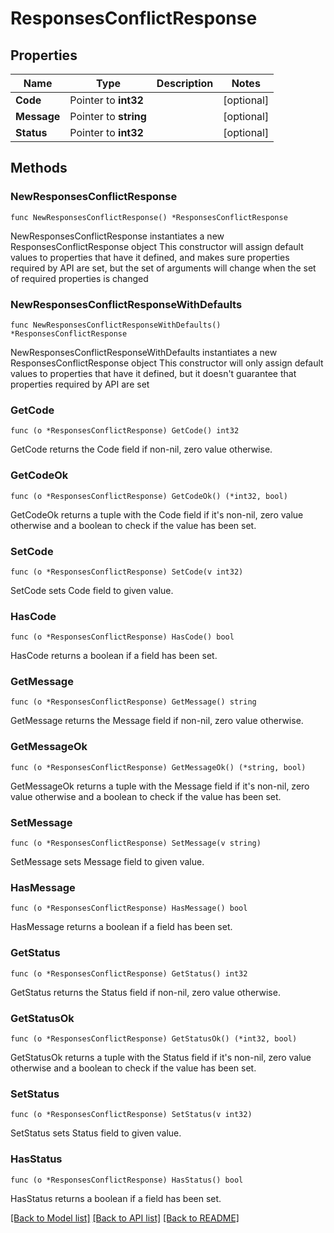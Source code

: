 # ResponsesConflictResponse

## Properties

Name | Type | Description | Notes
------------ | ------------- | ------------- | -------------
**Code** | Pointer to **int32** |  | [optional] 
**Message** | Pointer to **string** |  | [optional] 
**Status** | Pointer to **int32** |  | [optional] 

## Methods

### NewResponsesConflictResponse

`func NewResponsesConflictResponse() *ResponsesConflictResponse`

NewResponsesConflictResponse instantiates a new ResponsesConflictResponse object
This constructor will assign default values to properties that have it defined,
and makes sure properties required by API are set, but the set of arguments
will change when the set of required properties is changed

### NewResponsesConflictResponseWithDefaults

`func NewResponsesConflictResponseWithDefaults() *ResponsesConflictResponse`

NewResponsesConflictResponseWithDefaults instantiates a new ResponsesConflictResponse object
This constructor will only assign default values to properties that have it defined,
but it doesn't guarantee that properties required by API are set

### GetCode

`func (o *ResponsesConflictResponse) GetCode() int32`

GetCode returns the Code field if non-nil, zero value otherwise.

### GetCodeOk

`func (o *ResponsesConflictResponse) GetCodeOk() (*int32, bool)`

GetCodeOk returns a tuple with the Code field if it's non-nil, zero value otherwise
and a boolean to check if the value has been set.

### SetCode

`func (o *ResponsesConflictResponse) SetCode(v int32)`

SetCode sets Code field to given value.

### HasCode

`func (o *ResponsesConflictResponse) HasCode() bool`

HasCode returns a boolean if a field has been set.

### GetMessage

`func (o *ResponsesConflictResponse) GetMessage() string`

GetMessage returns the Message field if non-nil, zero value otherwise.

### GetMessageOk

`func (o *ResponsesConflictResponse) GetMessageOk() (*string, bool)`

GetMessageOk returns a tuple with the Message field if it's non-nil, zero value otherwise
and a boolean to check if the value has been set.

### SetMessage

`func (o *ResponsesConflictResponse) SetMessage(v string)`

SetMessage sets Message field to given value.

### HasMessage

`func (o *ResponsesConflictResponse) HasMessage() bool`

HasMessage returns a boolean if a field has been set.

### GetStatus

`func (o *ResponsesConflictResponse) GetStatus() int32`

GetStatus returns the Status field if non-nil, zero value otherwise.

### GetStatusOk

`func (o *ResponsesConflictResponse) GetStatusOk() (*int32, bool)`

GetStatusOk returns a tuple with the Status field if it's non-nil, zero value otherwise
and a boolean to check if the value has been set.

### SetStatus

`func (o *ResponsesConflictResponse) SetStatus(v int32)`

SetStatus sets Status field to given value.

### HasStatus

`func (o *ResponsesConflictResponse) HasStatus() bool`

HasStatus returns a boolean if a field has been set.


[[Back to Model list]](../README.md#documentation-for-models) [[Back to API list]](../README.md#documentation-for-api-endpoints) [[Back to README]](../README.md)


